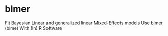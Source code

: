 # blmer
Fit Bayesian Linear and generalized linear Mixed-Effects models Use blmer (blme) With (In) R Software
